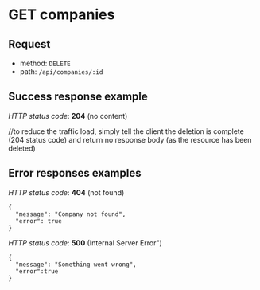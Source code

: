 # GET companies

## Request

* method: `DELETE`
* path: `/api/companies/:id`

## Success response example

*HTTP status code*: **204** (no content) 

//to reduce the traffic load, simply tell the client the deletion is complete (204 status code) and return no response body (as the resource has been deleted)



## Error responses examples

*HTTP status code*: **404** (not found)

    {
      "message": "Company not found",
      "error": true
    }

*HTTP status code*: **500** (Internal Server Error")

    {
      "message": "Something went wrong",
      "error":true
    }